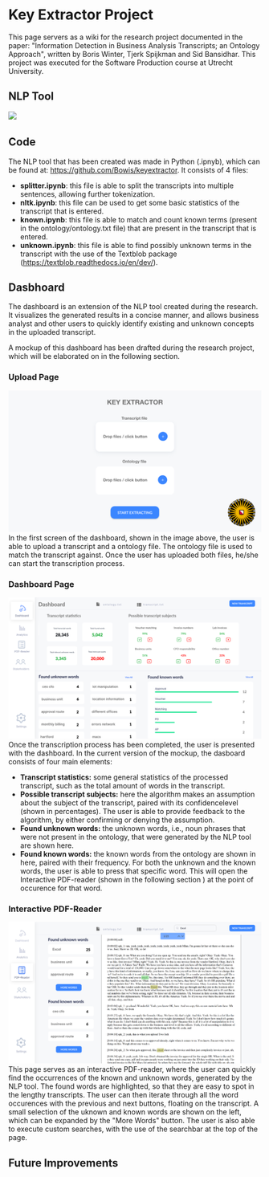 # Key Extractor Project 

This page servers as a wiki for the research project documented in the paper: "Information Detection in Business Analysis Transcripts; an Ontology Approach", written by Boris Winter, Tjerk Spijkman and Sid Bansidhar. This project was executed for the Software Production course at Utrecht University. 

## NLP Tool
![](images/)

## Code 
The NLP tool that has been created was made in Python (.ipnyb), which can be found at: https://github.com/Bowis/keyextractor. It consists of 4 files: 
- **splitter.ipynb**: this file is able to split the transcripts into multiple sentences, allowing further tokenization. 
- **nltk.ipynb**: this file can be used to get some basic statistics of the transcript that is entered. 
- **known.ipynb**: this file is able to match and count known terms (present in the ontology/ontology.txt file) that are present in the transcript that is entered. 
- **unknown.ipynb**: this file is able to find possibly unknown terms in the transcript with the use of the Textblob package (https://textblob.readthedocs.io/en/dev/). 

## Dasbhoard
The dashboard is an extension of the NLP tool created during the research. It visualizes the generated results in a concise manner, and allows business analyst and other users to quickly identify existing and unknown concepts in the uploaded transcript. 


A mockup of this dashboard has been drafted during the research project, which will be elaborated on in the following section. 
### Upload Page
![](images/mockup-1.png)
In the first screen of the dashboard, shown in the image above, the user is able to upload a transcript and a ontology file. The ontology file is used to match the transcript against. Once the user has uploaded both files, he/she can start the transcription process. 
### Dashboard Page 
![](images/mockup-2.png)
Once the transcription process has been completed, the user is presented with the dashboard. In the current version of the mockup, the dasboard consists of four main elements: 
* **Transcript statistics:** some general statistics of the processed transcript, such as the total amount of words in the transcript. 
* **Possible transcript subjects:** here the algorithm makes an assumption about the subject of the transcript, paired with its confidencelevel (shown in percentages). The user is able to provide feedback to the algorithm, by either confirming or denying the assumption. 
* **Found unknown words:** the unknown words, i.e., noun phrases that were not present in the ontology, that were generated by the NLP tool are shown here. 
* **Found known words:** the known words from the ontology are shown in here, paired with their frequency. 
For both the unknown and the known words, the user is able to press that specific word. This will open the Interactive PDF-reader (shown in the following section ) at the point of occurence for that word. 
### Interactive PDF-Reader 
![](images/mockup-3.png)
This page serves as an interactive PDF-reader, where the user can quickly find the occurrences of the known and unknown words, generated by the NLP tool. The found words are highlighted, so that they are easy to spot in the lengthy transcripts. The user can then iterate through all the word occurences with the previous and next buttons, floating on the transcript. A small selection of the uknown and known words are shown on the left, which can be expanded by the "More Words" button. The user is also able to execute custom searches, with the use of the searchbar at the top of the page. 
## Future Improvements
